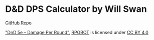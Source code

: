 # D&D DPS Calculator by Will Swan

[GitHub Repo](https://github.com/wSwanepoel199/WillemSwanepoelT1A3)

<a href="https://rpgbot.net/dnd5/characters/damage-per-round/" target="_blank">"DnD 5e – Damage Per Round"</a>, <a href="https://www.patreon.com/rpgbot" target="_blank">RPGBOT</a> is licensed under <a href="http://creativecommons.org/licenses/by/4.0" target="_blank">CC BY 4.0</a>